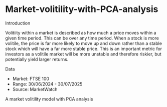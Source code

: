 # Market-volitility-with-PCA-analysis

Introduction

Volitiity within a market is described as how much a price moves within a given time period. This can be over any time period. When a stock is more volitile, the price is far more likely to move up and down rather than a stable stock which will have a far more stable price. This is an important metric for investors as a volitile market will be more unstable and therefore riskier, but potentially yield larger returns.

Data

* Market: FTSE 100
* Range: 30/06/2024 - 30/07/2025
* Source: MarketWatch


A market volitility model with PCA analysis
